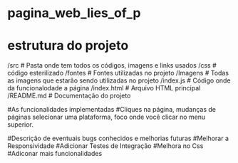 # pagina_web_lies_of_p

# estrutura do projeto
  /src # Pasta onde tem todos os códigos, imagens e links usados
  /css # código esterilizado
  /fontes # Fontes utilizadas no projeto
  /Imagens # Todas as imagens que estarão sendo utilizadas no projeto
  /index.js # Código onde da funcionalodade a página
  /index.html # Arquivo HTML principal
  /README.md # Documentação do projeto

#As funcionalidades implementadas
#Cliques na página, mudanças de páginas selecionar uma plataforma, foco onde você clicar no menu superior.

#Descrição de eventuais bugs conhecidos e melhorias futuras
  #Melhorar a Responsividade
  #Adicionar Testes de Integração
  #Melhora no Css
  #Adiconar mais funcionalidades
  
